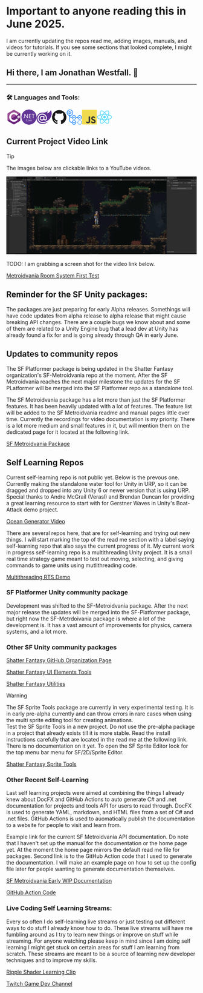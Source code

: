 # Important to anyone reading this in June 2025.
I am currently updating the repos read me, adding images, manuals, and videos for tutorials. 
If you see some sections that looked complete, I might be currently working on it.

## Hi there, I am Jonathan Westfall. 👋
----
### :hammer_and_wrench: Languages and Tools:

<div>
 <img src="https://github.com/devicons/devicon/blob/master/icons/csharp/csharp-original.svg" title="C#" **alt="C#" width="40" height="40" align="left"/>
 <img src="https://github.com/devicons/devicon/blob/master/icons/dotnetcore/dotnetcore-original.svg" title="Dot Net Core" **alt="Dot Net Core" width="40" height="40" align="left"/>
 <img src="https://github.com/devicons/devicon/blob/master/icons/blazor/blazor-original.svg" title="Blazor" **alt="Blazor" width="40" height="40" align="left"/>
</div>
<div>
 <img src="https://github.com/devicons/devicon/blob/master/icons/github/github-original.svg" title="Github" **alt="Github" width="40" height="40" align="left"/>
 <img src="https://github.com/devicons/devicon/blob/master/icons/githubactions/githubactions-original.svg" title="Github Actions" **alt="Github Actions" width="40" height="40" align="left"/>
</div>
<div>
 <img src="https://github.com/devicons/devicon/blob/master/icons/javascript/javascript-original.svg" title="Javascript" **alt="Javascript" width="40" height="40" align="left"/>
 <img src="https://github.com/devicons/devicon/blob/master/icons/react/react-original.svg" title="React" **alt="React" width="40" height="40"/>
</div>

## Current Project Video Link
> [!TIP]
> The images below are clickable links to a YouTube videos.

[![Project Update Vieo Link](assets/images/project-update-thumbnail.PNG)](https://www.youtube.com/watch?v=rffI_-mzNRw)

TODO: I am grabbing a screen shot for the video link below.

[Metroidvania Room System First Test](https://www.youtube.com/watch?v=7L397Th6BX4)

## Reminder for the SF Unity packages:
The packages are just preparing for early Alpha releases. Somethings will have code updates from alpha release to alpha release that might cause breaking API changes.
There are a couple bugs we know about and some of them are related to a Unity Engine bug that a lead dev at Unity has already found a fix for and is going already through QA in early June.


## Updates to community repos
The SF Platformer package is being updated in the Shatter Fantasy organization's SF-Metroidvania repo at the moment.
After the SF Metroidvania reaches the next major milestone the updates for the SF PLatformer will be merged into the SF Platformer repo as a standalone tool.

The SF Metroidvania package has a lot more than just the SF Platformer features. It has been heavily updated with a lot of features. 
The feature list will be added to the SF Metroidvania readme and manual pages little over time. Currently the recordings for video documentation is my priority. 
There is a lot more medium and small features in it, but will mention them on the dedicated page for it located at the following link.

[SF Metroidvania Package](https://github.com/Shatter-Fantasy/SF-Metroidvania)

## Self Learning Repos
Current self-learning repo is not public yet. Below is the prevous one. 
Currently making the standalone water tool for Unity in URP, so it can be dragged and dropped into any Unity 6 or newer version that is using URP.
Special thanks to Andre McGrail (Verasl) and Brendan Duncan for providing a great learning resource to start with for Gerstner Waves in Unity's Boat-Attack demo project.

[Ocean Generator Video](https://www.youtube.com/watch?v=ryP10BY_mN0)


There are several repos here, that are for self-learning and trying out new things. I will start marking the top of the read me section with a label saying self-learning repo that also says the current progress of it.
My current work in progress self-learning repo is a multithreading Unity project. It is a small real time strategy game meant to test out moving, selecting, and giving commands to game units using mutlithreading code. 

[Multithreading RTS Demo](https://github.com/crowhound/Multithreaded-RTS-DOTS-Demo)


### SF Platformer Unity community package
Development was shifted to the SF-Metroidvania package.
After the next major release the updates will be merged into the SF-Platformer package, but right now the SF-Metrdoivania package is where a lot of the development is.
It has a vast amount of improvements for physics, camera systems, and a lot more.

### Other SF Unity community packages

[Shatter Fantasy GitHub Organization Page](https://github.com/Shatter-Fantasy)

[Shatter Fantasy UI Elements Tools](https://github.com/Shatter-Fantasy/SF-UI-Elements)

[Shatter Fantasy Utilities](https://github.com/Shatter-Fantasy/SF-Utilities)

> [!WARNING]
> The SF Sprite Tools package are currently in very experimental testing. 
> It is in early pre-alpha currently and can throw errors in rare cases  when using the multi sprite editing tool for creating animations. <br/>
>Test the SF Sprite Tools in a new project. Do not use the pre-alpha package in a project that already exists till it is more stable.
>Read the install instructions carefully that are located in the read me at the following link.
>There is no documentation on it yet. To open the SF Sprite Editor look for the top menu bar menu for SF/2D/Sprite Editor.

[Shatter Fantasy Sprite Tools](https://github.com/crowhound/SF-Sprite-Tools)


### Other Recent Self-Learning 
Last self learning projects were aimed at combining the things I already knew about DocFX and GitHub Actions to auto generate C# and .net documentation for projects and tools API for users to read through.
DocFX is used to generate YAML, markdown, and HTML files from a set of C# and .net files. 
GitHub Actions is used to auomatically publish the documentation to a website for people to visit and learn from. 

Example link for the current SF Metroidvania API documentation. Do note that I haven't set up the manual for the documentation or the home page yet. At the moment the home page mirrors the default read me file for packages.
Second link is to the GitHub Action code that I used to generate the documentation. I will make an example page on how to set up the config file later for people wanting to generate documentation themselves.

[SF Metroidvania Early WIP Documentation ](https://shatter-fantasy.github.io/SF-Metroidvania/api/SF.Characters.Controllers.html)

[GitHub Action Code](https://github.com/Shatter-Fantasy/SF-Metroidvania/blob/alpha-release-pages/.github/workflows/documentation.yml)

### Live Coding Self Learning Streams:
Every so often I do self-learning live streams or just testing out different ways to do stuff I already know how to do. 
These live streams will have me fumbling around as I try to learn new things or improve on stuff while streaming.
For anyone watching please keep in mind since I am doing self learning I might get stuck on certain areas for stuff I am learning from scratch.
These streams are meant to be a source of learning new developer techniques and to improve my skills.

[Ripple Shader Learning Clip](https://www.twitch.tv/videos/2300075570)

[Twitch Game Dev Channel](https://www.twitch.tv/8bitsperplay)

<!--
### Want To Support Future Community Tools.
For anyone wanting to support me, when I release the first set of public tools for the community you can donate on Ko-Fi.
[![ko-fi](https://ko-fi.com/img/githubbutton_sm.svg)](https://ko-fi.com/I2I4XDBZE)


-->
